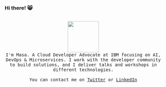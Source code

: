 ### Hi there! :smile_cat:
 <p align="center">
  <br><image src="https://i.pinimg.com/originals/0d/9d/c0/0d9dc0e014e173618adcf22fa8f47a9c.gif" width="100"><br>
   <samp>I'm Masa. A Cloud Developer Advocate at IBM focusing on AI, DevOps & Microservices. I work with the developer community to build solutions, and I deliver talks and workshops in different technologies.
   <br><br>You can contact me on <a href="https://twitter.com/masa_mhha">Twitter</a> or <a href="https://www.linkedin.com/in/masa-abushamleh-16ba2a11a/">LinkedIn</a>
   </samp>
  </p>
  
<!--
**nerdingitout/nerdingitout** is a ✨ _special_ ✨ repository because its `README.md` (this file) appears on your GitHub profile.

Here are some ideas to get you started:

- 🔭 I’m currently working on ...
- 🌱 I’m currently learning ...
- 👯 I’m looking to collaborate on ...
- 🤔 I’m looking for help with ...
- 💬 Ask me about ...
- 📫 How to reach me: ...
- 😄 Pronouns: ...
- ⚡ Fun fact: ...
-->
